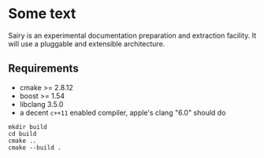 Some text
=========

Sairy is an experimental documentation preparation and extraction facility.  It
will use a pluggable and extensible architecture.

Requirements
------------

  - cmake >= 2.8.12
  - boost >= 1.54
  - libclang 3.5.0
  - a decent `c++11` enabled compiler, apple's clang "6.0" should do

```
mkdir build
cd build
cmake ..
cmake --build .
```
